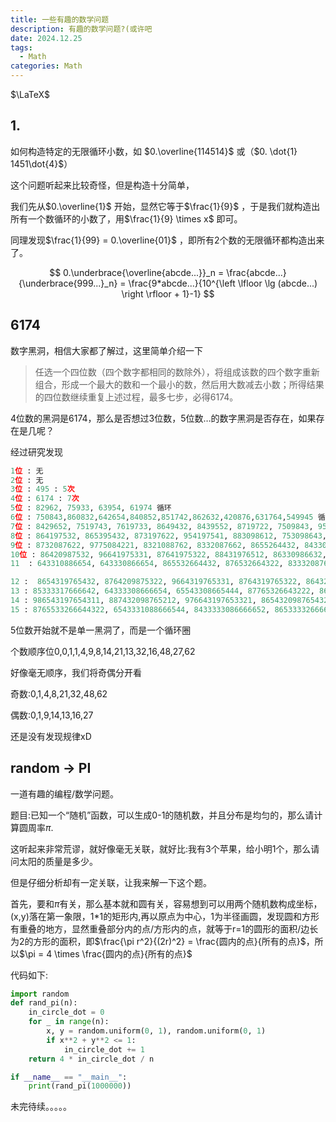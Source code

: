 ```yaml
---
title: 一些有趣的数学问题
description: 有趣的数学问题?(或许吧
date: 2024.12.25
tags: 
  - Math
categories: Math 
---
```




$\LaTeX$

## 1.

如何构造特定的无限循环小数，如 $0.\overline{114514}$  或（$0. \dot{1} 1451\dot{4}$）

这个问题听起来比较奇怪，但是构造十分简单，

我们先从$0.\overline{1}$ 开始，显然它等于$\frac{1}{9}$ ，于是我们就构造出所有一个数循环的小数了，用$\frac{1}{9} \times x$ 即可。

同理发现$\frac{1}{99} = 0.\overline{01}$ ，即所有2个数的无限循环都构造出来了。

$$
0.\underbrace{\overline{abcde...}}_n = \frac{abcde...}{\underbrace{999...}_n} = \frac{9*abcde...}{10^{\left \lfloor \lg (abcde...) \right \rfloor + 1}-1}
$$

## 6174

数字黑洞，相信大家都了解过，这里简单介绍一下

> 任选一个四位数（四个数字都相同的数除外），将组成该数的四个数字重新组合，形成一个最大的数和一个最小的数，然后用大数减去小数；所得结果的四位数继续重复上述过程，最多七步，必得6174。
> 

4位数的黑洞是6174，那么是否想过3位数，5位数…的数字黑洞是否存在，如果存在是几呢？

经过研究发现

```python
1位 : 无
2位 : 无
3位 : 495 : 5次
4位 : 6174 : 7次
5位 : 82962, 75933, 63954, 61974 循环
6位 : 750843,860832,642654,840852,851742,862632,420876,631764,549945 循环
7位 : 8429652, 7519743, 7619733, 8649432, 8439552, 8719722, 7509843, 9529641
8位 : 864197532, 865395432, 873197622, 954197541, 883098612, 753098643, 762098733, 964395531, 976494321, 763197633, 874197522, 863098632, 965296431, 844296552, 865296432
9位 : 8732087622, 9775084221, 8321088762, 8332087662, 8655264432, 8433086652, 8653266432, 8765264322, 6543086544, 9753086421, 6433266654, 6433086654, 6431088654, 9755084421, 8633086632, 9751088421, 8633266632, 8533176642, 7533086643, 9975084201, 4332087666
10位 : 86420987532, 96641975331, 87641975322, 88431976512, 86330986632, 86431976532, 96653954331, 87320987622, 96532966431, 86541975432, 76320987633, 87331976622, 86542965432
11  : 643310886654, 643330866654, 865532664432, 876532664322, 833320876662, 873320876622, 643110888654, 654310886544, 873210887622, 977530864221, 977550844221, 865332666432, 865552644432, 975530864421, 975510884421, 832110888762, 853331766642, 655430865444, 977510884221, 975310886421, 753330866643, 654330866544, 877652643222, 975330866421, 843330866652, 433320876666, 833210887662, 876552644322, 643332666654, 997510884201, 863332666632, 997550844201

12 :  8654319765432, 8764209875322, 9664319765331, 8764319765322, 8643209876532, 9766419753321, 8733209876622, 8854319765412, 9665429654331, 8654209875432, 8843209876512, 8643319766532, 9665419754331, 9664209875331, 8843319766512, 9864319765311
13 : 85333317666642, 64333308666654, 65543308665444, 87765326643222, 86533326666432, 75333308666643, 65554308654444, 97555308644421, 97755508444221, 64333326666654, 83333208766662, 97755308644221, 97553308664421, 87653326664322, 87333208766622, 87332108876622, 86333326666632, 64311108888654, 87655326644322, 86553326664432, 97753108864221, 43333208766666, 87732108876222, 97775308642221, 97775508442221, 64333108866654, 83332108876662, 97533308666421, 83321108887662, 97555508444421, 97755108844221, 86333308666632, 64331108886654, 86555326644432, 86555526444432, 84333308666652, 65433108866544, 65543108865444, 97511108888421, 97751108884221, 97531108886421, 65433308666544, 83211108888762, 97775108842221, 97553108864421, 97533108866421, 97753308664221, 99755108844201
14 : 986543197654311, 887432098765212, 976643197653321, 865432098765432, 864332098766532, 966433197665331, 884332098766512, 966543197654331, 966432098765331, 976642098753321, 885433197665412, 876542098754322, 865433197665432, 885432098765412, 884333197666512, 986433197665311, 976654197543321, 966542098754331, 876432098765322, 876543197654322, 876433197665322, 966543296654331, 873332098766622, 986432098765311, 887433197665212, 987643197653211, 864333197666532
15 : 8765533266644322, 6543331088666544, 8433333086666652, 8653333266666432, 8633333086666632, 9755551088444421, 8655533266644432, 8655333266664432, 9777533086642221, 8733332087666622, 9755311088864421, 6433333086666654, 6433333266666654, 9777531088642221, 8776553266443222, 9755531088644421, 8533333176666642, 9775531088644221, 7533333086666643, 8733321088766622, 6433311088866654, 6431111088888654, 6543111088886544, 8732111088887622, 9775311088864221, 9775511088844221, 6554331088665444, 6433111088886654, 6555431088654444, 9755111088884421, 8777321088762222, 9777753086422221, 9777755084422221, 9775333086664221, 9775533086644221, 8733211088876622, 9775553086444221, 9775555084444221, 9777553086442221, 9777551088442221, 6433331088666654, 8655553266444432, 9755333086664421, 9755331088664421, 8655555264444432, 9755553086444421, 8633333266666632, 6555433086654444, 9755533086644421, 8333332087666662, 4333332087666666, 6554333086665444, 9775331088664221, 9775551088444221, 8773332087666222, 6543333086666544, 9753331088666421, 9977551088442201, 8333321088766662, 8765333266664322, 8333211088876662, 8765553266444322
```

5位数开始就不是单一黑洞了，而是一个循环圈

个数顺序位0,0,1,1,4,9,8,14,21,13,32,16,48,27,62

好像毫无顺序，我们将奇偶分开看

奇数:0,1,4,8,21,32,48,62

偶数:0,1,9,14,13,16,27

还是没有发现规律xD


## random -> PI

一道有趣的编程/数学问题。

题目:已知一个“随机”函数，可以生成0-1的随机数，并且分布是均匀的，那么请计算圆周率$\pi$.

这听起来非常荒谬，就好像毫无关联，就好比:我有3个苹果，给小明1个，那么请问太阳的质量是多少。

但是仔细分析却有一定关联，让我来解一下这个题。

首先，要和$\pi$有关，那么基本就和圆有关，容易想到可以用两个随机数构成坐标，(x,y)落在第一象限，1*1的矩形内,再以原点为中心，1为半径画圆，发现圆和方形有重叠的地方，显然重叠部分内的点/方形内的点，就等于r=1的圆形的面积/边长为2的方形的面积，即$\frac{\pi r^2}{(2r)^2} = \frac{圆内的点}{所有的点}$，所以$\pi = 4 \times \frac{圆内的点}{所有的点}$


代码如下:

```python
import random
def rand_pi(n):
    in_circle_dot = 0
    for _ in range(n):
        x, y = random.uniform(0, 1), random.uniform(0, 1)
        if x**2 + y**2 <= 1:
            in_circle_dot += 1
    return 4 * in_circle_dot / n

if __name__ == "__main__":
    print(rand_pi(1000000))
```



未完待续。。。。。
